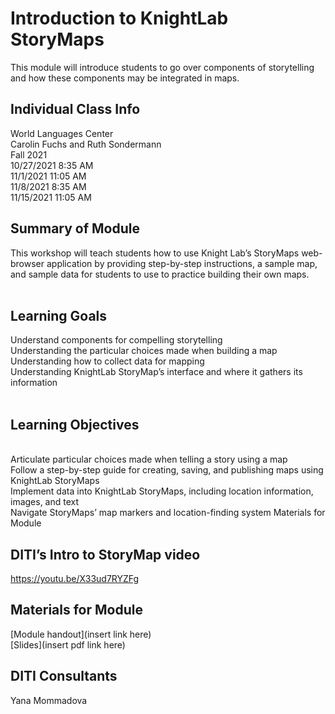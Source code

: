 # Introduction to KnightLab StoryMaps
This module will introduce students to go over components of storytelling and how these components may be integrated in maps.

## Individual Class Info
World Languages Center
<br>
Carolin Fuchs and Ruth Sondermann
<br>
Fall 2021
<br>
10/27/2021 8:35 AM
<br>
11/1/2021 11:05 AM
<br>
11/8/2021 8:35 AM
<br>
11/15/2021 11:05 AM
<br>



## Summary of Module
This workshop will teach students how to use Knight Lab’s StoryMaps web-browser application by providing step-by-step instructions, a sample map, and sample data for students to use to practice building their own maps.
<br> 
<br>

## Learning Goals
Understand components for compelling storytelling
<br> 
Understanding the particular choices made when building a map
<br>
Understanding how to collect data for mapping
<br>
Understanding KnightLab StoryMap’s interface and where it gathers its information
<br>
<br>



## Learning Objectives
<br> 
Articulate particular choices made when telling a story using a map
<br>
Follow a step-by-step guide for creating, saving, and publishing maps using KnightLab StoryMaps
<br>
Implement data into KnightLab StoryMaps, including location information, images, and text
<br>
Navigate StoryMaps’ map markers and location-finding system
Materials for Module



## DITI’s Intro to StoryMap video
 https://youtu.be/X33ud7RYZFg 


## Materials for Module


[Module handout](insert link here)
<br/>
[Slides](insert pdf link here)
<br/>



## DITI Consultants
Yana Mommadova  

